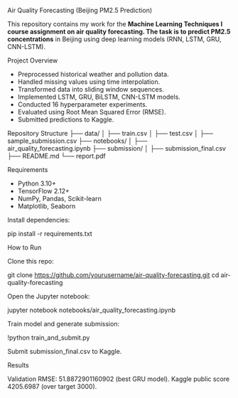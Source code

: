
 Air Quality Forecasting (Beijing PM2.5 Prediction)


This repository contains my work for the **Machine Learning Techniques I course assignment on air quality forecasting. The task is to predict PM2.5 concentrations** in Beijing using deep learning models (RNN, LSTM, GRU, CNN-LSTM).



Project Overview
- Preprocessed historical weather and pollution data.
- Handled missing values using time interpolation.
- Transformed data into sliding window sequences.
- Implemented LSTM, GRU, BiLSTM, CNN-LSTM models.
- Conducted 16 hyperparameter experiments.
- Evaluated using Root Mean Squared Error (RMSE).
- Submitted predictions to Kaggle.



Repository Structure
├── data/
│ ├── train.csv
│ ├── test.csv
│ ├── sample_submission.csv
├── notebooks/
│ ├── air_quality_forecasting.ipynb
├── submission/
│ ├── submission_final.csv
├── README.md
└── report.pdf




 Requirements
- Python 3.10+
- TensorFlow 2.12+
- NumPy, Pandas, Scikit-learn
- Matplotlib, Seaborn

Install dependencies:

pip install -r requirements.txt

 How to Run

Clone this repo:

git clone https://github.com/yourusername/air-quality-forecasting.git
cd air-quality-forecasting


Open the Jupyter notebook:

jupyter notebook notebooks/air_quality_forecasting.ipynb


Train model and generate submission:

!python train_and_submit.py


Submit submission_final.csv to Kaggle.

Results

 Validation RMSE: 51.8872901160902 (best GRU model).
Kaggle public score 4205.6987 (over target 3000).
